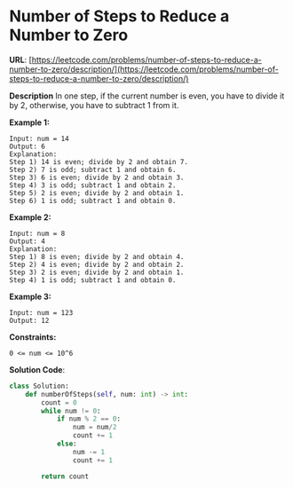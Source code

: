 # Number of Steps to Reduce a Number to Zero
**URL**: [https://leetcode.com/problems/number-of-steps-to-reduce-a-number-to-zero/description/](https://leetcode.com/problems/number-of-steps-to-reduce-a-number-to-zero/description/)

**Description**
In one step, if the current number is even, you have to divide it by 2,
otherwise, you have to subtract 1 from it.

 __Example 1:__
```
Input: num = 14
Output: 6
Explanation:
Step 1) 14 is even; divide by 2 and obtain 7.
Step 2) 7 is odd; subtract 1 and obtain 6.
Step 3) 6 is even; divide by 2 and obtain 3.
Step 4) 3 is odd; subtract 1 and obtain 2.
Step 5) 2 is even; divide by 2 and obtain 1.
Step 6) 1 is odd; subtract 1 and obtain 0.
```

 __Example 2:__
```
Input: num = 8
Output: 4
Explanation:
Step 1) 8 is even; divide by 2 and obtain 4.
Step 2) 4 is even; divide by 2 and obtain 2.
Step 3) 2 is even; divide by 2 and obtain 1.
Step 4) 1 is odd; subtract 1 and obtain 0.
```

 __Example 3:__
```
Input: num = 123
Output: 12
```

 __Constraints:__
```
0 <= num <= 10^6
```

**Solution Code**:
```python
class Solution:
    def numberOfSteps(self, num: int) -> int:
        count = 0
        while num != 0:
            if num % 2 == 0:
                num = num/2
                count += 1
            else:
                num -= 1
                count += 1

        return count

```
